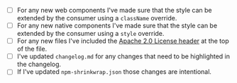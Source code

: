 <!-- Thanks for your PR. Please verify below that you've made all the necessary changes. -->
<!-- # Please remove this and the above line before submitting -->

+ [ ] For any new web components I've made sure that the style can be extended by the consumer using a `className` override.
+ [ ] For any new native components I've made sure that the style can be extended by the consumer using a `style` override.
+ [ ] For any new files I've included the [Apache 2.0 License header](https://github.com/Skyscanner/backpack/blob/master/packages/bpk-tokens/formatters/license-header.js#L2-L16) at the top of the file.
+ [ ] I've updated `changelog.md` for any changes that need to be highlighted in the changelog.
+ [ ] If I've updated `npm-shrinkwrap.json` those changes are intentional.

